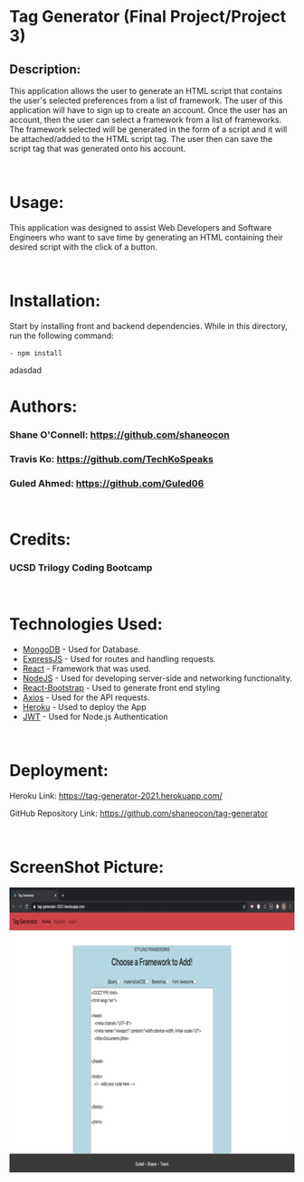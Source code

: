 # Tag Generator (Final Project/Project 3)

## Description:

This application allows the user to generate an HTML script that contains the user's selected preferences from a list of framework. The user of this application will have to sign up to create an account. Once the user has an account, then the user can select a framework from a list of frameworks. The framework selected will be generated in the form of a script and it will be attached/added to the HTML script tag. The user then can save the script tag that was generated onto his account. 

<br>

# Usage:

This application was designed to assist Web Developers and Software Engineers who want to save time by generating an HTML containing their desired script with the click of a button.

<br>

# Installation: 

Start by installing front and backend dependencies. While in this directory, run the following command:

    - npm install

adasdad

# Authors:

### Shane O'Connell: https://github.com/shaneocon

### Travis Ko: https://github.com/TechKoSpeaks

### Guled Ahmed: https://github.com/Guled06

<br>

# Credits:

### UCSD Trilogy Coding Bootcamp

<br>

# Technologies Used:

* [MongoDB](www.npmjs.com/package/mongodb) - Used for Database.
* [ExpressJS](https://www.npmjs.com/package/express) - Used for routes and handling requests.
* [React](https://github.com/reactjs/reactjs.org) - Framework that was used.
* [NodeJS](https://www.npmjs.com/package/node) - Used for developing server-side and networking functionality.
* [React-Bootstrap](https://react-bootstrap.github.io/) - Used to generate front end styling
* [Axios](https://www.npmjs.com/package/axios) - Used for the API requests.
* [Heroku](https://devcenter.heroku.com/categories/reference) - Used to deploy the App
* [JWT](https://jwt.io/) - Used for Node.js Authentication

<br>

# Deployment:

Heroku Link: https://tag-generator-2021.herokuapp.com/

GitHub Repository Link: https://github.com/shaneocon/tag-generator

<br>

# ScreenShot Picture:

<img src="./docs/project3.png">

